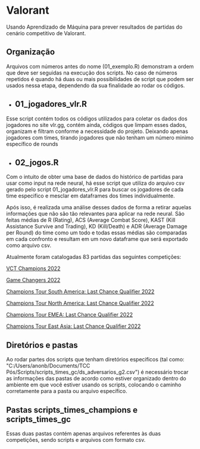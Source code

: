 # Valorant
 Usando Aprendizado de Máquina para prever resultados de partidas do cenário competitivo de Valorant.


## Organização
Arquivos com números antes do nome (01_exemplo.R) demonstram a ordem que deve ser seguidas na execução dos scripts. No caso de números repetidos é quando há duas ou mais possibilidades de script que podem ser usados nessa etapa, dependendo da sua finalidade ao rodar os códigos.

* ## 01_jogadores_vlr.R
Esse script contém todos os códigos utilizados para coletar os dados dos jogadores no site vlr.gg, contém ainda, códigos que limpam esses dados, organizam e filtram conforme a necessidade do projeto. Deixando apenas jogadores com times, tirando jogadores que não tenham um número minimo específico de rounds 

* ## 02_jogos.R
Com o intuito de obter uma base de dados do histórico de partidas para usar como input na rede neural, há esse script que utiliza do arquivo csv gerado pelo script 01_jogadores_vlr.R para buscar os jogadores de cada time especifico e mesclar em dataframes dos times individualmente. 

Após isso, é realizada uma análise desses dados de forma a retirar aquelas informações que não são tão relevantes para aplicar na rede neural. São feitas médias de R (Rating), ACS (Average Combat Score), KAST (Kill Assistance Survive and Trading), KD (Kill/Death) e ADR (Average Damage per Round) do time como um todo e todas essas médias são comparadas em cada confronto e resultam em um novo dataframe que será exportado como arquivo csv.

Atualmente foram catalogadas 83 partidas das seguintes competições:


[VCT Champions 2022](https://www.vlr.gg/event/1015/valorant-champions-2022) 

[Game Changers 2022](https://www.vlr.gg/event/1092/champions-tour-game-changers-championship-berlin)

[Champions Tour South America: Last Chance Qualifier 2022](https://www.vlr.gg/event/1111/champions-tour-south-america-last-chance-qualifier)

[Champions Tour North America: Last Chance Qualifier 2022](https://www.vlr.gg/event/1130/champions-tour-north-america-last-chance-qualifier)

[Champions Tour EMEA: Last Chance Qualifier 2022](https://www.vlr.gg/event/1117/champions-tour-emea-last-chance-qualifier)

[Champions Tour East Asia: Last Chance Qualifier 2022](https://www.vlr.gg/event/1083/champions-tour-east-asia-last-chance-qualifier)

## Diretórios e pastas
Ao rodar partes dos scripts que tenham diretórios especificos (tal como: "C:/Users/anonb/Documents/TCC Pós/Scripts/scripts_times_gc/ds_adversarios_g2.csv") é necessário trocar as informações das pastas de acordo como estiver organizado dentro do ambiente em que você estiver usando os scripts, colocando o caminho corretamente para a pasta ou arquivo específico.

## Pastas scripts_times_champions e scripts_times_gc
Essas duas pastas contém apenas arquivos referentes às duas competições, sendo scripts e arquivos com formato csv.